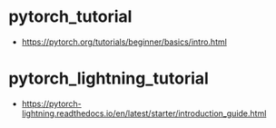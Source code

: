 # pytorch_tutorial

- https://pytorch.org/tutorials/beginner/basics/intro.html

# pytorch_lightning_tutorial

- https://pytorch-lightning.readthedocs.io/en/latest/starter/introduction_guide.html
